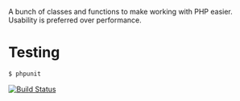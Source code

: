 A bunch of classes and functions to make working with PHP easier. Usability is preferred over performance.

# Testing

```bash
$ phpunit
```

[![Build Status](https://secure.travis-ci.org/frosas/php-misc.png)](http://travis-ci.org/frosas/php-misc)